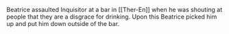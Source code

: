 Beatrice assaulted Inquisitor at a bar in [[Ther-En]] when he was shouting at people that they are a disgrace for drinking. Upon this Beatrice picked him up and put him down outside of the bar.